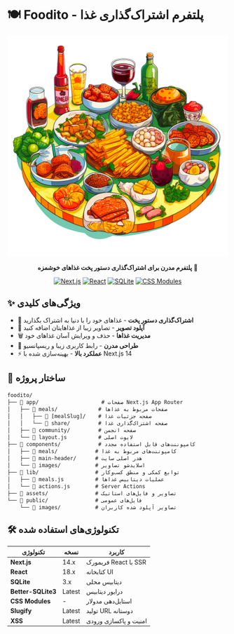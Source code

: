 # 🍽️ Foodito - پلتفرم اشتراک‌گذاری غذا

<div align="center">

![Foodito Logo](./assets/logo.png)

**پلتفرم مدرن برای اشتراک‌گذاری دستور پخت غذاهای خوشمزه** 🚀

[![Next.js](https://img.shields.io/badge/Next.js-14-black?style=for-the-badge&logo=next.js)](https://nextjs.org/)
[![React](https://img.shields.io/badge/React-18-blue?style=for-the-badge&logo=react)](https://reactjs.org/)
[![SQLite](https://img.shields.io/badge/SQLite-3-green?style=for-the-badge&logo=sqlite)](https://sqlite.org/)
[![CSS Modules](https://img.shields.io/badge/CSS-Modules-pink?style=for-the-badge&logo=css3)](https://github.com/css-modules/css-modules)

</div>

## ✨ ویژگی‌های کلیدی

- 🍳 **اشتراک‌گذاری دستور پخت** - غذاهای خود را با دنیا به اشتراک بگذارید
- 📸 **آپلود تصویر** - تصاویر زیبا از غذاهایتان اضافه کنید
- 🗑️ **مدیریت غذاها** - حذف و ویرایش آسان غذاهای خود
- 🎨 **طراحی مدرن** - رابط کاربری زیبا و ریسپانسیو
- ⚡ **عملکرد بالا** - بهینه‌سازی شده با Next.js 14

## 📁 ساختار پروژه

```
foodito/
├── 📂 app/                    # صفحات Next.js App Router
│   ├── 📂 meals/             # صفحات مربوط به غذاها
│   │   ├── 📂 [mealSlug]/    # صفحه جزئیات غذا
│   │   └── 📂 share/         # صفحه اشتراک‌گذاری غذا
│   ├── 📂 community/         # صفحه انجمن
│   └── 📄 layout.js          # لایوت اصلی
├── 📂 components/            # کامپوننت‌های قابل استفاده مجدد
│   ├── 📂 meals/            # کامپوننت‌های مربوط به غذا
│   ├── 📂 main-header/      # هدر اصلی سایت
│   └── 📂 images/           # اسلایدشو تصاویر
├── 📂 lib/                  # توابع کمکی و منطق کسب‌وکار
│   ├── 📄 meals.js          # عملیات دیتابیس غذاها
│   └── 📄 actions.js        # Server Actions
├── 📂 assets/               # تصاویر و فایل‌های استاتیک
└── 📂 public/               # فایل‌های عمومی
    └── 📂 images/           # تصاویر آپلود شده کاربران
```

## 🛠️ تکنولوژی‌های استفاده شده

| تکنولوژی           | نسخه   | کاربرد                |
| ------------------ | ------ | --------------------- |
| **Next.js**        | 14.x   | فریمورک React با SSR  |
| **React**          | 18.x   | کتابخانه UI           |
| **SQLite**         | 3.x    | دیتابیس محلی          |
| **Better-SQLite3** | Latest | درایور دیتابیس        |
| **CSS Modules**    | -      | استایل‌دهی مدولار     |
| **Slugify**        | Latest | تولید URL دوستانه     |
| **XSS**            | Latest | امنیت و پاکسازی ورودی |
